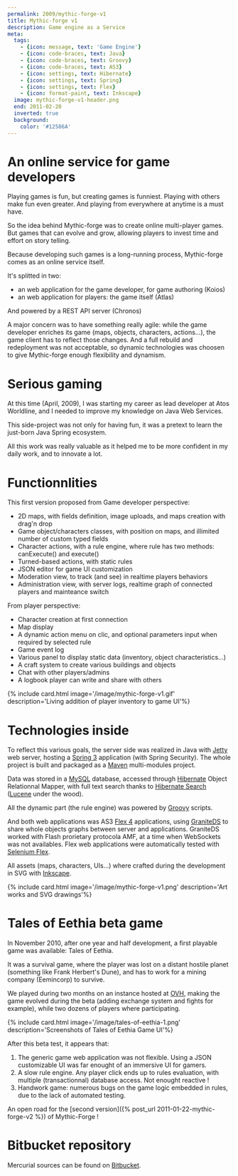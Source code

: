 ```yaml
---
permalink: 2009/mythic-forge-v1
title: Mythic-forge v1
description: Game engine as a Service
meta:
  tags:
    - {icon: message, text: 'Game Engine'}
    - {icon: code-braces, text: Java}
    - {icon: code-braces, text: Groovy}
    - {icon: code-braces, text: AS3}
    - {icon: settings, text: Hibernate}
    - {icon: settings, text: Spring}
    - {icon: settings, text: Flex}
    - {icon: format-paint, text: Inkscape}
  image: mythic-forge-v1-header.png
  end: 2011-02-20
  inverted: true
  background:
    color: '#12586A'
---
```


# An online service for game developers

Playing games is fun, but creating games is funniest.
Playing with others make fun even greater. And playing from everywhere at anytime is a must have.

So the idea behind Mythic-forge was to create online multi-player games.
But games that can evolve and grow, allowing players to invest time and effort on story telling.

Because developing such games is a long-running process, Mythic-forge comes as an online service itself.

It's splitted in two:
- an web application for the game developer, for game authoring (Koios)
- an web application for players: the game itself (Atlas)

And powered by a REST API server (Chronos)

A major concern was to have something really agile: while the game developer enriches its game (maps, objects, characters, actions...), the game client has to reflect those changes.
And a full rebuild and redeployment was not acceptable, so dynamic technologies was choosen to give Mythic-forge enough flexibility and dynamism.

# Serious gaming

At this time (April, 2009), I was starting my career as lead developer at Atos Worldline, and I needed to improve my knowledge on Java Web Services.

This side-project was not only for having fun, it was a pretext to learn the just-born Java Spring ecosystem.

All this work was really valuable as it helped me to be more confident in my daily work, and to innovate a lot.

# Functionnlities

This first version proposed from Game developer perspective:

- 2D maps, with fields definition, image uploads, and maps creation with drag'n drop
- Game object/characters classes, with position on maps, and illimited number of custom typed fields
- Character actions, with a rule engine, where rule has two methods: canExecute() and execute()
- Turned-based actions, with static rules
- JSON editor for game UI customization
- Moderation view, to track (and see) in realtime players behaviors
- Administration view, with server logs, realtime graph of connected players and mainteance switch

From player perspective:

- Character creation at first connection
- Map display
- A dynamic action menu on clic, and optional parameters input when required by selected rule
- Game event log
- Various panel to display static data (inventory, object characteristics...)
- A craft system to create various buildings and objects
- Chat with other players/admins
- A logbook player can write and share with others

{% include card.html image='/image/mythic-forge-v1.gif' description='Living addition of player inventory to game UI'%}

# Technologies inside

To reflect this various goals, the server side was realized in Java with [Jetty][13] web server, hosting a [Spring 3][3] application (with Spring Security).
The whole project is built and packaged as a [Maven][14] multi-modules project.

Data was stored in a [MySQL][9] database, accessed through [Hibernate][10] Object Relationnal Mapper, with full text search thanks to [Hibernate Search][10] ([Lucene][12] under the wood).

All the dynamic part (the rule engine) was powered by [Groovy][8] scripts.

And both web applications was AS3 [Flex 4][7] applications, using [GraniteDS][2] to share whole objects graphs between server and applications.
GraniteDS worked with Flash prorietary protocola AMF, at a time when WebSockets was not availables.
Flex web applications were automatically tested with [Selenium Flex][6].

All assets (maps, characters, UIs...) where crafted during the development in SVG with [Inkscape][5].

{% include card.html image='/image/mythic-forge-v1.png' description='Art works and SVG drawings'%}

# Tales of Eethia beta game

In November 2010, after one year and half development, a first playable game was available: Tales of Eethia.

It was a survival game, where the player was lost on a distant hostile planet (something like Frank Herbert's Dune), and has to work for a mining company (Eemincorp) to survive.

We played during two months on an instance hosted at [OVH][4], making the game evolved during the beta (adding exchange system and fights for example), while two dozens of players where participating.

{% include card.html image='/image/tales-of-eethia-1.png' description='Screenshots of Tales of Eethia Game UI'%}

After this beta test, it appears that:

1. The generic game web application was not flexible. Using a JSON customizable UI was far enought of an immersive UI for gamers.
1. A slow rule engine. Any player click ends up to rules evaluation, with multiple (transactionnal) database access. Not enought reactive !
1. Handwork game: numerous bugs on the game logic embedded in rules, due to the lack of automated testing.

An open road for the [second version]({% post_url 2011-01-22-mythic-forge-v2 %}) of Mythic-Forge !

# Bitbucket repository

Mercurial sources can be found on [Bitbucket][1].

[1]: https://bitbucket.org/feugy/mythic-forge
[2]: http://www.granitedataservices.com/
[3]: https://docs.spring.io/spring/docs/3.0.x/spring-framework-reference/html/index.html
[4]: https://www.ovh.com
[5]: https://inkscape.org/
[6]: https://code.google.com/p/sfapi/
[7]: http://www.adobe.com/fr/products/flex.html
[8]: http://www.groovy-lang.org/
[9]: http://dev.mysql.com/doc/refman/5.0/en/
[10]: http://hibernate.org/orm/
[11]: http://hibernate.org/search/
[12]: https://lucene.apache.org/core/
[13]: http://www.eclipse.org/jetty/
[14]: https://maven.apache.org/